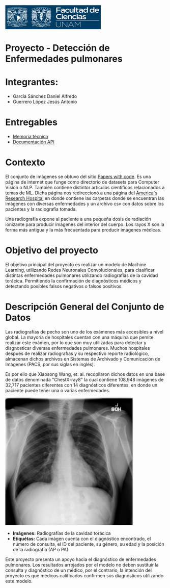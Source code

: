 <img src="./images/Logo_FC.jpg" width="300" height="75" />

# Proyecto - Detección de Enfermedades pulmonares

# Integrantes:

- García Sánchez Daniel Alfredo
- Guerrero López Jesús Antonio

# Entregables

* [Memoria técnica](dev_model/MEMORIA-TECNICA.md)
* [Documentación API](documentacion-api.md)

# Contexto

El conjunto de imágenes se obtuvo del sitio [Papers with code](#https://paperswithcode.com/datasets). Es una página de internet que funge como directorio de datasets para Computer Vision o NLP. También contiene distintor artículos científicos relacionados a temas de ML. Dicha página nos redireccionó a una página del [America´s Research Hospital](#https://nihcc.app.box.com/v/ChestXray-NIHCC/) en donde contiene las carpetas donde se encuentran las imágenes con diversas enfermedades y un archivo csv con datos sobre los pacientes y la radiografía tomada.

Una radiografía expone al paciente a una pequeña dosis de radiación ionizante para producir imágenes del interior del cuerpo. Los rayos X son la forma más antigua y la más frecuentada para producir imágenes médicas.

# Objetivo del proyecto

El objetivo principal del proyecto es realizar un modelo de Machine Learning, utilizando Redes Neuronales Convolucionales, para clasificar distintas enfermedades pulmonares utilizando radiografías de la cavidad torácica. Permitiendo la confirmación de diagnósticos médicos y detectando posibles falsos negativos o falsos positivos. 

# Descripción General del Conjunto de Datos

Las radiografías de pecho son uno de los exámenes más accesibles a nivel global. La mayoría de hospitales cuentan con una máquina que pemite realizar este exámen, por lo que son muy utilizadas para detectar y disgnosticar diversas enfermedades pulmonares. Muchos hospitales después de realizar radiografías y su respectivo reporte radiológico, almacenan dichos archivos en Sistemas de Archivado y Comunicación de Imágenes (PACS, por sus siglas en inglés).

Es por ello que Xiaosong Wang, et. al. recopilaron dichos datos en una base de datos denominada "ChestX-ray8" la cual contiene 108,948 imágenes de 32,717 pacientes diferentes con 14 diagnósticos diferentes, en donde un paciente puede tener una o varias enfermedades.

<img src="./images/00002247_002.png" width="400" height="400"/>

* **Imágenes:** Radiografías de la cavidad torácica
* **Etiquétas:** Cada imágen cuenta con el diagnóstico encontrado, el número de consulta, el ID del paciente, su género, su edad y la posición de la radiografía (AP o PA).

Este proyecto presenta un apoyo hacia el diagnóstico de enfermedades pulmonares. Los resultados arrojados por el modelo no deben sustituir la consulta y diagnóstico de un médico, por el contrario, la intención del proyecto es que médicos calificados confirmen sus diagnósticos utilizando este modelo.